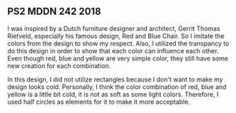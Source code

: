 ## PS2 MDDN 242 2018

I was inspired by a Dutch furniture designer and architect, Gerrit Thomas Rietveld, especially his famous design, Red and Blue Chair. So I imitate the colors from the design to show my respect. Also, I utilized the transpancy to do this design in order to show that each color can influence each other. Even though red, blue and yellow are very simple color, they still have some new creation for each combination. 

In this design, I did not utilize rectangles because I don't want to make my design looks cold. Personally, I think the color combination of red, blue and yellow is a little bit cold, it is not as soft as some light colors. Therefore, I used half circles as elements for it to make it more acceptable.